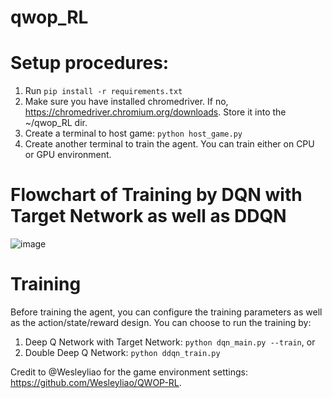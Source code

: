 # qwop_RL

# Setup procedures:
1) Run `pip install -r requirements.txt`
2) Make sure you have installed chromedriver. If no, https://chromedriver.chromium.org/downloads. Store it into the ~/qwop_RL dir.
3) Create a terminal to host game:
    `python host_game.py`
4) Create another terminal to train the agent. You can train either on CPU or GPU environment.

# Flowchart of Training by DQN with Target Network as well as DDQN
![image](https://user-images.githubusercontent.com/69416199/161551941-4612d814-ab15-4d43-97c1-3109cd0eca6a.png)

# Training
Before training the agent, you can configure the training parameters as well as the action/state/reward design. You can choose to run the training by:
1) Deep Q Network with Target Network: `python dqn_main.py --train`, or
2) Double Deep Q Network: `python ddqn_train.py`

Credit to @Wesleyliao for the game environment settings: https://github.com/Wesleyliao/QWOP-RL.
